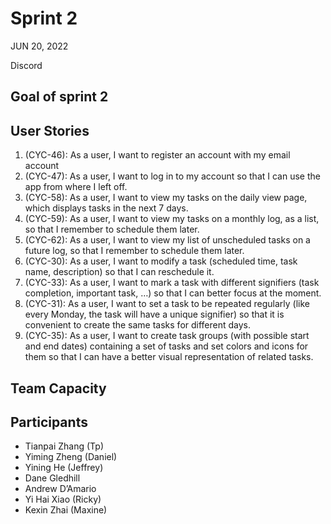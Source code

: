 # Sprint 2 

JUN 20, 2022

Discord

## Goal of sprint 2

## User Stories

1. (CYC-46): As a user, I want to register an account with my email account
2. (CYC-47): As a user, I want to log in to my account so that I can use the app from where I left off.
3. (CYC-58): As a user, I want to view my tasks on the daily view page, which displays tasks in the next 7 days.
4. (CYC-59): As a user, I want to view my tasks on a monthly log, as a list, so that I remember to schedule them later.
5. (CYC-62): As a user, I want to view my list of unscheduled tasks on a future log, so that I remember to schedule them later.
6. (CYC-30): As a user, I want to modify a task (scheduled time, task name, description) so that I can reschedule it.
7. (CYC-33): As a user, I want to mark a task with different signifiers (task completion, important task, …) so that I can better focus at the moment.
8. (CYC-31): As a user, I want to set a task to be repeated regularly (like every Monday, the task will have a unique signifier) so that it is convenient to create the same tasks for different days.
9.  (CYC-35): As a user, I want to create task groups (with possible start and end dates) containing a set of tasks and set colors and icons for them so that I can have a better visual representation of related tasks.


## Team Capacity


## Participants

- Tianpai Zhang (Tp)  
- Yiming Zheng (Daniel)  
- Yining He (Jeffrey)  
- Dane Gledhill  
- Andrew D’Amario  
- Yi Hai Xiao (Ricky)
- Kexin Zhai (Maxine)

